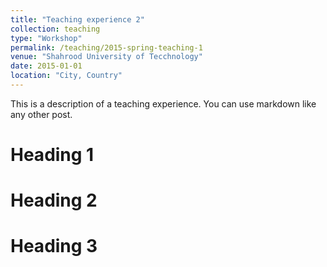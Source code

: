```yaml
---
title: "Teaching experience 2"
collection: teaching
type: "Workshop"
permalink: /teaching/2015-spring-teaching-1
venue: "Shahrood University of Tecchnology"
date: 2015-01-01
location: "City, Country"
---
```


This is a description of a teaching experience. You can use markdown like any other post.

Heading 1
======

Heading 2
======

Heading 3
======
